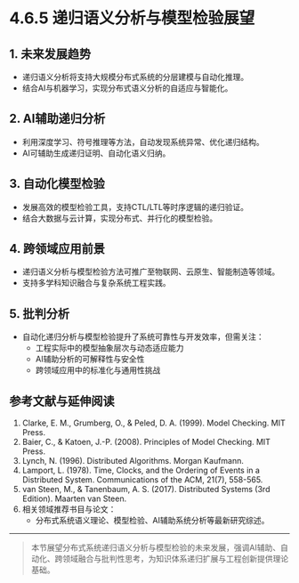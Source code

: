 
# 4.6.5 递归语义分析与模型检验展望

## 1. 未来发展趋势

- 递归语义分析将支持大规模分布式系统的分层建模与自动化推理。
- 结合AI与机器学习，实现分布式语义分析的自适应与智能化。

## 2. AI辅助递归分析

- 利用深度学习、符号推理等方法，自动发现系统异常、优化递归结构。
- AI可辅助生成递归证明、自动化语义归纳。

## 3. 自动化模型检验

- 发展高效的模型检验工具，支持CTL/LTL等时序逻辑的递归验证。
- 结合大数据与云计算，实现分布式、并行化的模型检验。

## 4. 跨领域应用前景

- 递归语义分析与模型检验方法可推广至物联网、云原生、智能制造等领域。
- 支持多学科知识融合与复杂系统工程实践。

## 5. 批判分析

- 自动化递归分析与模型检验提升了系统可靠性与开发效率，但需关注：
  - 工程实际中的模型抽象层次与动态适应能力
  - AI辅助分析的可解释性与安全性
  - 跨领域应用中的标准化与通用性挑战

## 参考文献与延伸阅读

1. Clarke, E. M., Grumberg, O., & Peled, D. A. (1999). Model Checking. MIT Press.
2. Baier, C., & Katoen, J.-P. (2008). Principles of Model Checking. MIT Press.
3. Lynch, N. (1996). Distributed Algorithms. Morgan Kaufmann.
4. Lamport, L. (1978). Time, Clocks, and the Ordering of Events in a Distributed System. Communications of the ACM, 21(7), 558-565.
5. van Steen, M., & Tanenbaum, A. S. (2017). Distributed Systems (3rd Edition). Maarten van Steen.
6. 相关领域推荐书目与论文：
   - 分布式系统语义理论、模型检验、AI辅助系统分析等最新研究综述。

---
> 本节展望分布式系统递归语义分析与模型检验的未来发展，强调AI辅助、自动化、跨领域融合与批判性思考，为知识体系递归扩展与工程创新提供理论基础。
